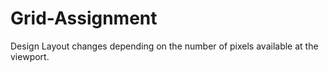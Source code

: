 # Grid-Assignment
Design Layout changes depending on the number of pixels available at the viewport.
